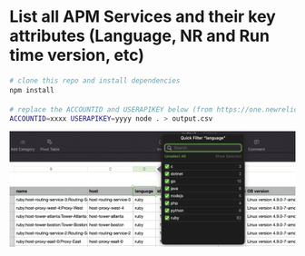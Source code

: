 # List all APM Services and their key attributes (Language, NR and Run time version, etc)

```bash
# clone this repo and install dependencies
npm install

# replace the ACCOUNTID and USERAPIKEY below (from https://one.newrelic.com/api-keys)
ACCOUNTID=xxxx USERAPIKEY=yyyy node . > output.csv

```

![](2022-06-14-10-40-26.png)